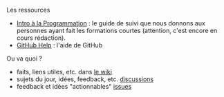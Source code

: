 Les ressources

* [Intro à la Programmation](https://github.com/simplonco/intro-a-la-programmation) : le guide de suivi que nous donnons aux personnes ayant fait les formations courtes (attention, c'est encore en cours rédaction).
* [GitHub Help](https://help.github.com) : l'aide de GitHub


Ou va quoi ?

* faits, liens utiles, etc. dans [le wiki](https://github.com/simplonco/ledepot/wiki)
* sujets du jour, idées, feedback, etc. [discussions](http://simplonco-talk.herokuapp.com)
* feedback et idées "actionnables" [issues](https://github.com/simplonco/ledepot/issues)
